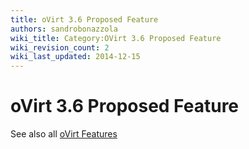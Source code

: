 ```yaml
---
title: oVirt 3.6 Proposed Feature
authors: sandrobonazzola
wiki_title: Category:OVirt 3.6 Proposed Feature
wiki_revision_count: 2
wiki_last_updated: 2014-12-15
---
```


# oVirt 3.6 Proposed Feature

See also all [oVirt Features](/Category:Feature)
